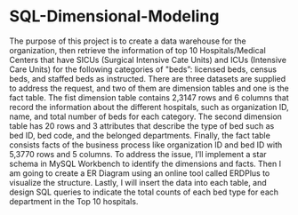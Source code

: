 # SQL-Dimensional-Modeling
The purpose of this project is to create a data warehouse for the organization, then retrieve the information of top 10 Hospitals/Medical Centers that have SICUs (Surgical Intensive Cate Units) and ICUs (Intensive Care Units) for the following categories of "beds”: licensed beds, census beds, and staffed beds as instructed. 
There are three datasets are supplied to address the request, and two of them are dimension tables and one is the fact table. The fist dimension table contains 2,3147 rows and 6 columns that record the information about the different hospitals, such as organization ID, name, and total number of beds for each category. The second dimension table has 20 rows and 3 attributes that describe the type of bed such as bed ID, bed code, and the belonged departments. Finally, the fact table consists facts of the business process like organization ID and bed ID with 5,3770 rows and 5 columns.
To address the issue, I’ll implement a star schema in MySQL Workbench to identify the dimensions and facts. Then I am going to create a ER Diagram using an online tool called ERDPlus to visualize the structure. Lastly, I will insert the data into each table, and design SQL queries to indicate the total counts of each bed type for each department in the Top 10 hospitals.

